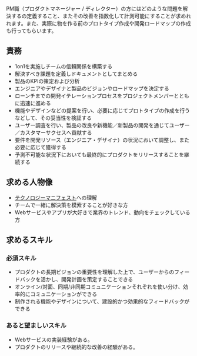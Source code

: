 PM職（プロダクトマネージャー / ディレクター）の方にはどのような問題を解決するの定義すること、またその改善を指数化して計測可能にすることが求めれれます。また、実際に物を作る前のプロトタイプ作成や開発ロードマップの作成も行ってもらいます。

## 責務 
- 1on1を実施しチームの信頼関係を構築する
- 解決すべき課題を定義しドキュメントとしてまとめる 
- 製品のKPIの策定および分析 
- エンジニアやデザイナと製品のビジョンやロードマップを決定する 
- ローンチまでの開発イテレーションプロセスをプロジェクトメンバーとともに迅速に進める 
- 機能やデザインなどの提案を行い、必要に応じてプロトタイプの作成を行うなどして、その妥当性を検証する 
- ユーザー調査を行い、製品の改良や新機能／新製品の開発を通じてユーザー／カスタマーサクセスへ貢献する
- 要件を開発リソース（エンジニア・デザイナ）の状況において調整し、また必要に応じて獲得する
- 予測不可能な状況下においても最終的にプロダクトをリリースすることを継続する

## 求める人物像 
- [テクノロジーマニフェスト](README.md)への理解
- チームで一緒に解決策を模索することが好きな方 
- Webサービスやアプリが大好きで業界のトレンド、動向をチェックしている方 

## 求めるスキル 
### 必須スキル
- プロダクトの長期ビジョンの重要性を理解した上で、ユーザーからのフィードバックを活かし、開発計画を策定することできる
- オンライン/対面、同期/非同期コミュニケーションそれぞれを使い分け、効率的にコミュニケーションができる
- 制作される機能やデザインについて、建設的かつ効果的なフィードバックができる

### あると望ましいスキル 
- Webサービスの実装経験がある。
- プロダクトのリリースや継続的な改善の経験がある。

